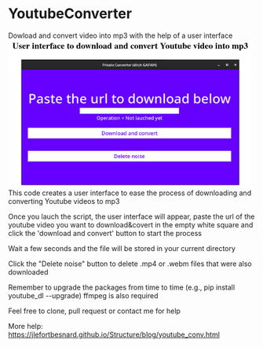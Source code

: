 # YoutubeConverter
Dowload and convert video into mp3 with the help of a user interface 
<img src="app_screen_shot.png" alt="screenshot app" height="300"/>
This code creates a user interface to ease the process of downloading and converting Youtube videos to mp3

Once you lauch the script, the user interface will appear, 
paste the url of the youtube video you want to download&covert in the empty white square 
and click the 'download and convert' button to start the process

Wait a few seconds and the file will be stored in your current directory

Click the "Delete noise" button to delete .mp4 or .webm files that were also downloaded

Remember to upgrade the packages from time to time (e.g., pip install youtube_dl --upgrade)
ffmpeg is also required

Feel free to clone, pull request or contact me for help

More help: https://jlefortbesnard.github.io/Structure/blog/youtube_conv.html
   
